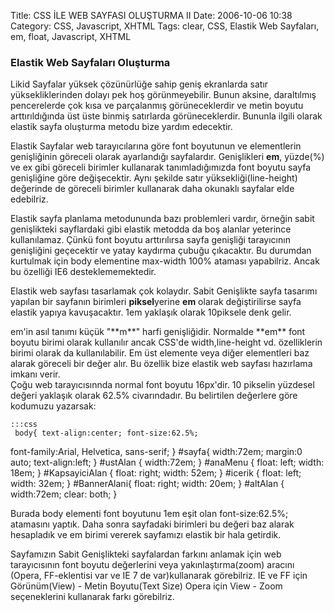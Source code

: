 Title: CSS İLE WEB SAYFASI OLUŞTURMA II
Date: 2006-10-06 10:38
Category: CSS, Javascript, XHTML
Tags: clear, CSS, Elastik Web Sayfaları, em, float, Javascript, XHTML

### Elastik Web Sayfaları Oluşturma

Likid Sayfalar yüksek çözünürlüğe sahip geniş ekranlarda satır
yüksekliklerinden dolayı pek hoş görünmeyebilir. Bunun aksine,
daraltılmış pencerelerde çok kısa ve parçalanmış görüneceklerdir ve
metin boyutu arttırıldığında üst üste binmiş satırlarda görüneceklerdir.
Bununla ilgili olarak elastik sayfa oluşturma metodu bize yardım
edecektir. <!--more-->

Elastik Sayfalar web tarayıcılarına göre font boyutunun ve elementlerin
genişliğinin göreceli olarak ayarlandığı sayfalardır. Genişlikleri
**em**, yüzde(%) ve ex gibi göreceli birimler kullanarak
tanımladığımızda font boyutu sayfa genişliğine göre değişecektir. Aynı
şekilde satır yüksekliği(line-height) değerinde de göreceli birimler
kullanarak daha okunaklı sayfalar elde edebilriz.

Elastik sayfa planlama metodununda bazı problemleri vardır, örneğin
sabit genişlikteki sayflardaki gibi elastik metodda da boş alanlar
yeterince kullanılamaz. Çünkü font boyutu arttırılırsa sayfa genişliği
tarayıcının genişliğini geçecektir ve yatay kaydırma çubuğu çıkacaktır.
Bu durumdan kurtulmak için body elementine max-width 100% ataması
yapabilriz. Ancak bu özelliği IE6 desteklememektedir.

Elastik web sayfası tasarlamak çok kolaydır. Sabit Genişlikte sayfa
tasarımı yapılan bir sayfanın birimleri **piksel**yerine **em** olarak
değiştirilirse sayfa elastik yapıya kavuşacaktır. 1em yaklaşık olarak
10piksele denk gelir.

<div class="ekstrabilgi">
em'in asıl tanımı küçük "**m**" harfi genişliğidir. Normalde **em** font
boyutu birimi olarak kullanılır ancak CSS'de width,line-height vd.
özelliklerin birimi olarak da kullanılabilir. Em üst elemente veya diğer
elementleri baz alarak göreceli bir değer alır. Bu özellik bize elastik
web sayfası hazırlama imkanı verir.

</div>
Çoğu web tarayıcısınnda normal font boyutu 16px'dir. 10 pikselin
yüzdesel değeri yaklaşık olarak 62.5% civarındadır. Bu belirtilen
değerlere göre kodumuzu yazarsak:

	:::css
	 body{ text-align:center; font-size:62.5%;
font-family:Arial, Helvetica, sans-serif; } #sayfa{ width:72em;
margin:0 auto; text-align:left; } #ustAlan { width:72em; } #anaMenu {
float: left; width: 18em; } #KapsayiciAlan { float: right; width: 52em;
} #icerik { float: left; width: 32em; } #BannerAlani{ float: right;
width: 20em; } #altAlan { width:72em; clear: both; } 

Burada body elementi font boyutunu 1em eşit olan font-size:62.5%;
atamasını yaptık. Daha sonra sayfadaki birimleri bu değeri baz alarak
hesapladık ve em birimi vererek sayfamızı elastik bir hala getirdik.

Sayfamızın Sabit Genişlikteki sayfalardan farkını anlamak için web
tarayıcısının font boyutu değerlerini veya yakınlaştırma(zoom) aracını
(Opera, FF-eklentisi var ve IE 7 de var)kullanarak görebilriz. IE ve FF
için Görünüm(View) - Metin Boyutu(Text Size) Opera için View - Zoom
seçeneklerini kullanarak farkı görebilriz.

</p>

